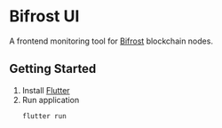 # Bifrost UI

A frontend monitoring tool for [Bifrost](https://github.com/Topl/Bifrost) blockchain nodes.

## Getting Started
1. Install [Flutter](https://docs.flutter.dev/get-started/install)
1. Run application
   ```sh
   flutter run
   ```
